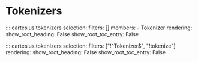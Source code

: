 # Tokenizers

::: cartesius.tokenizers
    selection:
      filters: []
      members: 
        - Tokenizer
    rendering:
      show_root_heading: False
      show_root_toc_entry: False

::: cartesius.tokenizers
    selection:
      filters: ["!^Tokenizer$", "!tokenize"]
    rendering:
      show_root_heading: False
      show_root_toc_entry: False
